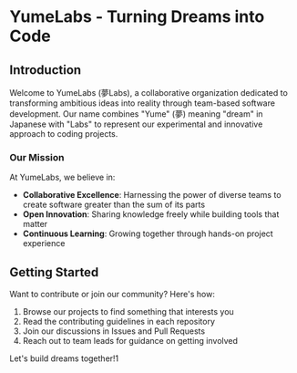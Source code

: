 # YumeLabs - Turning Dreams into Code

## Introduction

Welcome to YumeLabs (夢Labs), a collaborative organization dedicated to transforming ambitious ideas into reality through team-based software development. Our name combines "Yume" (夢) meaning "dream" in Japanese with "Labs" to represent our experimental and innovative approach to coding projects.

### Our Mission

At YumeLabs, we believe in:

- **Collaborative Excellence**: Harnessing the power of diverse teams to create software greater than the sum of its parts
- **Open Innovation**: Sharing knowledge freely while building tools that matter
- **Continuous Learning**: Growing together through hands-on project experience

## Getting Started

Want to contribute or join our community? Here's how:

1. Browse our projects to find something that interests you
2. Read the contributing guidelines in each repository
3. Join our discussions in Issues and Pull Requests
4. Reach out to team leads for guidance on getting involved

Let's build dreams together!1

